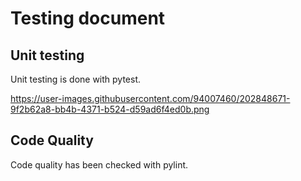 # Testing document

## Unit testing
Unit testing is done with pytest. 

https://user-images.githubusercontent.com/94007460/202848671-9f2b62a8-bb4b-4371-b524-d59ad6f4ed0b.png

## Code Quality
Code quality has been checked with pylint. 
